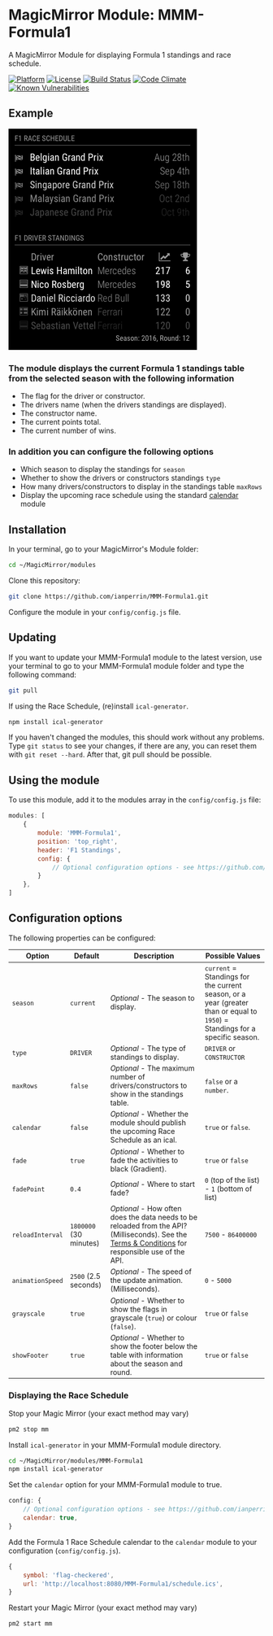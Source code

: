# MagicMirror Module: MMM-Formula1

A MagicMirror Module for displaying Formula 1 standings and race schedule.

[![Platform](https://img.shields.io/badge/platform-MagicMirror-informational)](https://MagicMirror.builders)
[![License](https://img.shields.io/badge/license-MIT-informational)](https://raw.githubusercontent.com/ianperrin/MMM-Formula1/master/LICENSE)
[![Build Status](https://travis-ci.org/ianperrin/MMM-Formula1.svg?branch=master)](https://travis-ci.org/ianperrin/MMM-Formula1)
[![Code Climate](https://codeclimate.com/github/ianperrin/MMM-Formula1/badges/gpa.svg)](https://codeclimate.com/github/ianperrin/MMM-Formula1)
[![Known Vulnerabilities](https://snyk.io/test/github/ianperrin/MMM-Formula1/badge.svg)](https://snyk.io/test/github/ianperrin/MMM-Formula1)

## Example

![Example screenshot](.github/example.png)

### The module displays the current Formula 1 standings table from the selected season with the following information

* The flag for the driver or constructor.
* The drivers name (when the drivers standings are displayed).
* The constructor name.
* The current points total.
* The current number of wins.

### In addition you can configure the following options

* Which season to display the standings for `season`
* Whether to show the drivers or constructors standings `type`
* How many drivers/constructors to display in the standings table `maxRows`
* Display the upcoming race schedule using the standard [calendar](https://github.com/MichMich/MagicMirror/tree/develop/modules/default/calendar) module

## Installation

In your terminal, go to your MagicMirror's Module folder:

````bash
cd ~/MagicMirror/modules
````

Clone this repository:

````bash
git clone https://github.com/ianperrin/MMM-Formula1.git
````

Configure the module in your `config/config.js` file.

## Updating

If you want to update your MMM-Formula1 module to the latest version, use your terminal to go to your MMM-Formula1 module folder and type the following command:

````bash
git pull
````

If using the Race Schedule, (re)install `ical-generator`.

````bash
npm install ical-generator
````

If you haven't changed the modules, this should work without any problems.
Type `git status` to see your changes, if there are any, you can reset them with `git reset --hard`. After that, git pull should be possible.

## Using the module

To use this module, add it to the modules array in the `config/config.js` file:

````javascript
modules: [
    {
        module: 'MMM-Formula1',
        position: 'top_right',
        header: 'F1 Standings',
        config: {
            // Optional configuration options - see https://github.com/ianperrin/MMM-Formula1#configuration-options
        }
    },
]
````

## Configuration options

The following properties can be configured:

| **Option** | **Default** | **Description** | **Possible Values** |
| --- | --- | --- | --- |
| `season` | `current` | *Optional* - The season to display. | `current` = Standings for the current season, or a year (greater than or equal to `1950`) = Standings for a specific season. |
| `type` | `DRIVER` | *Optional* - The type of standings to display. | `DRIVER` or `CONSTRUCTOR` |
| `maxRows` | `false` | *Optional* - The maximum number of drivers/constructors to show in the standings table. |  `false` or a `number`. |
| `calendar` | `false` | *Optional* - Whether the module should publish the upcoming Race Schedule as an ical. | `true` or `false`. |
| `fade` | `true` | *Optional* - Whether to fade the activities to black (Gradient). | `true` or `false` |
| `fadePoint` | `0.4` | *Optional* - Where to start fade? |  `0` (top of the list) - `1` (bottom of list) |
| `reloadInterval` | `1800000` (30 minutes) | *Optional* - How often does the data needs to be reloaded from the API? (Milliseconds). See the [Terms & Conditions](http://ergast.com/mrd/terms/) for responsible use of the API. |  `7500` - `86400000` |
| `animationSpeed` | `2500` (2.5 seconds) | *Optional* - The speed of the update animation. (Milliseconds). | `0` - `5000` |
| `grayscale` | `true` | *Optional* - Whether to show the flags in grayscale (`true`) or colour (`false`). |  `true` or `false` |
| `showFooter` | `true` | *Optional* - Whether to show the footer below the table with information about the season and round. |  `true` or `false` |

### Displaying the Race Schedule

Stop your Magic Mirror (your exact method may vary)

````bash
pm2 stop mm
````

Install `ical-generator` in your MMM-Formula1 module directory.

````bash
cd ~/MagicMirror/modules/MMM-Formula1
npm install ical-generator
````

Set the `calendar` option for your MMM-Formula1 module to true.

````javascript
config: {
    // Optional configuration options - see https://github.com/ianperrin/MMM-Formula1#configuration-options
    calendar: true,
}
````

Add the Formula 1 Race Schedule calendar to the `calendar` module to your configuration (`config/config.js`).

````javascript
{
    symbol: 'flag-checkered',
    url: 'http://localhost:8080/MMM-Formula1/schedule.ics',
}
````

Restart your Magic Mirror (your exact method may vary)

````bash
pm2 start mm
````
